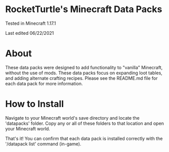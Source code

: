 # RocketTurtle's Minecraft Data Packs

Tested in Minecraft 1.17.1

Last edited 06/22/2021

# About

These data packs were designed to add functionality to "vanilla" Minecraft, without the use of mods.  These data packs focus on expanding loot tables, and adding alternate crafting recipes.  Please see the README.md file for each data pack for more information.

# How to Install

Navigate to your Minecraft world's save directory and locate the 'datapacks' folder.  Copy any or all of these folders to that location and open your Minecraft world.

That's it!  You can confirm that each data pack is installed correctly with the '/datapack list' command (in-game).
